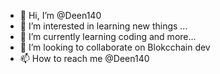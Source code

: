 - 👋 Hi, I’m @Deen140
- 👀 I’m interested in learning new things ...
- 🌱 I’m currently learning coding and more...
- 💞️ I’m looking to collaborate on Blokcchain dev
- 📫 How to reach me @Deen140

<!---
Deen140/Deen140 is a ✨ special ✨ repository because its `README.md` (this file) appears on your GitHub profile.
You can click the Preview link to take a look at your changes.
--->
